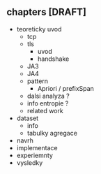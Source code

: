 ## chapters [DRAFT]
- teoreticky uvod
	- tcp
	- tls
		- uvod
		- handshake
	- JA3
	- JA4
	- pattern
		- Apriori / prefixSpan
	- dalsi analyza ?
	- info entropie ?
	- related work
- dataset
	- info
	- tabulky agregace
- navrh
- implementace
- experiemnty
- vysledky
